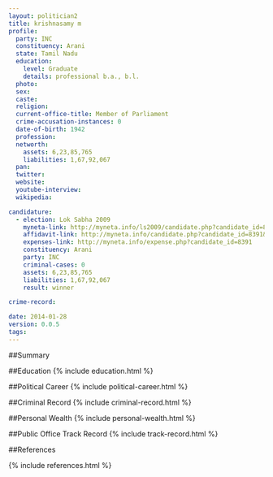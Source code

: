 ```yaml
---
layout: politician2
title: krishnasamy m
profile: 
  party: INC
  constituency: Arani
  state: Tamil Nadu
  education: 
    level: Graduate
    details: professional b.a., b.l.
  photo: 
  sex: 
  caste: 
  religion: 
  current-office-title: Member of Parliament
  crime-accusation-instances: 0
  date-of-birth: 1942
  profession: 
  networth: 
    assets: 6,23,85,765
    liabilities: 1,67,92,067
  pan: 
  twitter: 
  website: 
  youtube-interview: 
  wikipedia: 

candidature: 
  - election: Lok Sabha 2009
    myneta-link: http://myneta.info/ls2009/candidate.php?candidate_id=8391
    affidavit-link: http://myneta.info/candidate.php?candidate_id=8391&scan=original
    expenses-link: http://myneta.info/expense.php?candidate_id=8391
    constituency: Arani 
    party: INC
    criminal-cases: 0
    assets: 6,23,85,765
    liabilities: 1,67,92,067
    result: winner 

crime-record: 

date: 2014-01-28
version: 0.0.5
tags: 
---
```

##Summary


##Education
{% include education.html %}


##Political Career
{% include political-career.html %}


##Criminal Record
{% include criminal-record.html %}


##Personal Wealth
{% include personal-wealth.html %}


##Public Office Track Record
{% include track-record.html %}


##References


{% include references.html %}